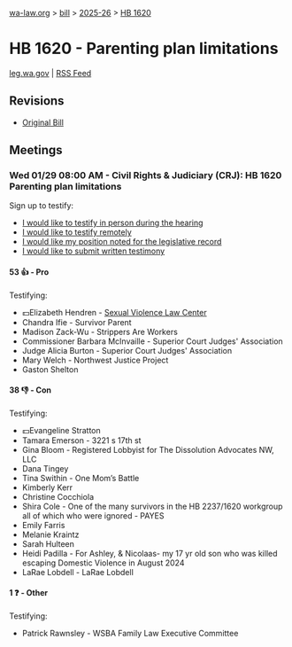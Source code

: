 [wa-law.org](/) > [bill](/bill/) > [2025-26](/bill/2025-26/) > [HB 1620](/bill/2025-26/hb/1620/)

# HB 1620 - Parenting plan limitations
[leg.wa.gov](https://app.leg.wa.gov/billsummary?BillNumber=1620&Year=2025&Initiative=false) | [RSS Feed](./rss.xml)

## Revisions
* [Original Bill](1/)

## Meetings
### Wed 01/29 08:00 AM - Civil Rights & Judiciary (CRJ): HB 1620 Parenting plan limitations
Sign up to testify:
* [I would like to testify in person during the hearing](https://app.leg.wa.gov/csi/Testifier/Add?chamber=House&mId=32615&aId=162353&caId=25204&tId=1)
* [I would like to testify remotely](https://app.leg.wa.gov/csi/Testifier/Add?chamber=House&mId=32615&aId=162353&caId=25204&tId=2)
* [I would like my position noted for the legislative record](https://app.leg.wa.gov/csi/Testifier/Add?chamber=House&mId=32615&aId=162353&caId=25204&tId=3)
* [I would like to submit written testimony](https://app.leg.wa.gov/csi/Testifier/Add?chamber=House&mId=32615&aId=162353&caId=25204&tId=4)

#### 53 👍 - Pro
Testifying:
* 💵Elizabeth Hendren - [Sexual Violence Law Center](/org/sexual_violence_law_center/)
* Chandra Ifie - Survivor Parent
* Madison Zack-Wu - Strippers Are Workers
* Commissioner Barbara McInvaille - Superior Court Judges' Association
* Judge Alicia Burton - Superior Court Judges' Association
* Mary Welch - Northwest Justice Project
* Gaston Shelton

#### 38 👎 - Con
Testifying:
* 💵Evangeline Stratton
* Tamara Emerson - 3221 s 17th st
* Gina Bloom - Registered Lobbyist for The Dissolution Advocates NW, LLC
* Dana Tingey
* Tina Swithin - One Mom’s Battle
* Kimberly Kerr
* Christine Cocchiola
* Shira Cole - One of the many survivors in the HB 2237/1620 workgroup all of which who were ignored - PAYES
* Emily Farris
* Melanie Kraintz
* Sarah Hulteen
* Heidi Padilla - For Ashley, & Nicolaas- my 17 yr old son who was killed escaping Domestic Violence in August 2024
* LaRae Lobdell - LaRae Lobdell

#### 1 ❓ - Other
Testifying:
* Patrick Rawnsley - WSBA Family Law Executive Committee
